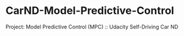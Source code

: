 # CarND-Model-Predictive-Control
Project: Model Predictive Control (MPC) :: Udacity Self-Driving Car ND
